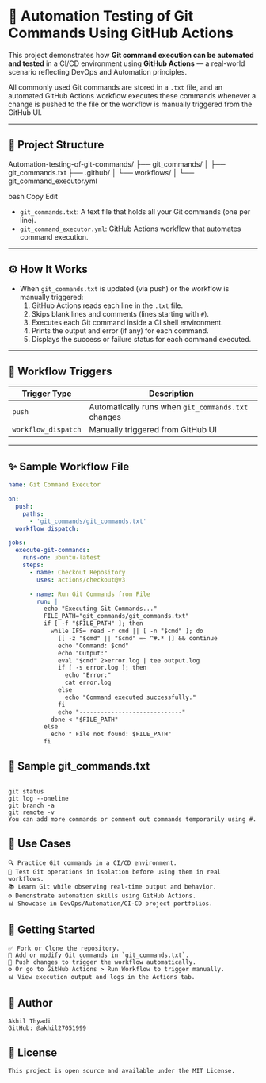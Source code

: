# 🚀 Automation Testing of Git Commands Using GitHub Actions

This project demonstrates how **Git command execution can be automated and tested** in a CI/CD environment using **GitHub Actions** — a real-world scenario reflecting DevOps and Automation principles.

All commonly used Git commands are stored in a `.txt` file, and an automated GitHub Actions workflow executes these commands whenever a change is pushed to the file or the workflow is manually triggered from the GitHub UI.

---

## 📆 Project Structure

Automation-testing-of-git-commands/ ├── git_commands/ │ ├── git_commands.txt ├── .github/ │ └── workflows/ │ └── git_command_executor.yml

bash
Copy
Edit

- `git_commands.txt`: A text file that holds all your Git commands (one per line).
- `git_command_executor.yml`: GitHub Actions workflow that automates command execution.

---

## ⚙️ How It Works

- When `git_commands.txt` is updated (via push) or the workflow is manually triggered:
  1. GitHub Actions reads each line in the `.txt` file.
  2. Skips blank lines and comments (lines starting with `#`).
  3. Executes each Git command inside a CI shell environment.
  4. Prints the output and error (if any) for each command.
  5. Displays the success or failure status for each command executed.

---

## 🚦 Workflow Triggers

| Trigger Type        | Description                                       |
|---------------------|---------------------------------------------------|
| `push`              | Automatically runs when `git_commands.txt` changes|
| `workflow_dispatch` | Manually triggered from GitHub UI                 |

---

## ✨ Sample Workflow File

```yaml
name: Git Command Executor

on:
  push:
    paths:
      - 'git_commands/git_commands.txt'
  workflow_dispatch:

jobs:
  execute-git-commands:
    runs-on: ubuntu-latest
    steps:
      - name: Checkout Repository
        uses: actions/checkout@v3

      - name: Run Git Commands from File
        run: |
          echo "Executing Git Commands..."
          FILE_PATH="git_commands/git_commands.txt"
          if [ -f "$FILE_PATH" ]; then
            while IFS= read -r cmd || [ -n "$cmd" ]; do
              [[ -z "$cmd" || "$cmd" =~ ^#.* ]] && continue
              echo "Command: $cmd"
              echo "Output:"
              eval "$cmd" 2>error.log | tee output.log
              if [ -s error.log ]; then
                echo "Error:"
                cat error.log
              else
                echo "Command executed successfully."
              fi
              echo "-----------------------------"
            done < "$FILE_PATH"
          else
            echo " File not found: $FILE_PATH"
          fi

```
## 📜 Sample git_commands.txt
```

git status
git log --oneline
git branch -a
git remote -v
You can add more commands or comment out commands temporarily using #.

```
## 📌 Use Cases

```
🔍 Practice Git commands in a CI/CD environment.
🧪 Test Git operations in isolation before using them in real workflows.
📚 Learn Git while observing real-time output and behavior.
⚙️ Demonstrate automation skills using GitHub Actions.
📊 Showcase in DevOps/Automation/CI-CD project portfolios.
```
## 🏁 Getting Started

```
✅ Fork or Clone the repository.
📝 Add or modify Git commands in `git_commands.txt`.
🔀 Push changes to trigger the workflow automatically.
⚙️ Or go to GitHub Actions > Run Workflow to trigger manually.
📊 View execution output and logs in the Actions tab.

```
## 🙌 Author
```
Akhil Thyadi
GitHub: @akhil27051999

```
## 📜 License
```
This project is open source and available under the MIT License.








